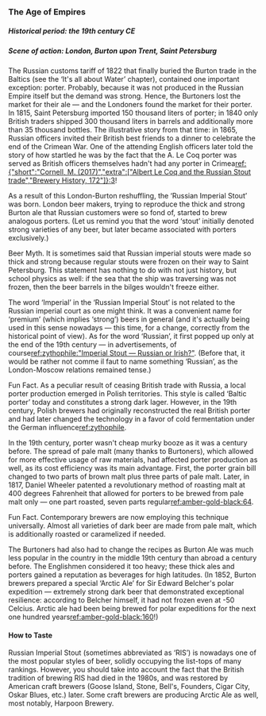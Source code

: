 ### The Age of Empires
##### Historical period: the 19th century CE
##### Scene of action: London, Burton upon Trent, Saint Petersburg

The Russian customs tariff of 1822 that finally buried the Burton trade in the Baltics (see the ‘It's all about Water’ chapter), contained one important exception: porter. Probably, because it was not produced in the Russian Empire itself but the demand was strong. Hence, the Burtoners lost the market for their ale — and the Londoners found the market for their porter. In 1815, Saint Petersburg imported 150 thousand liters of porter; in 1840 only British traders shipped 300 thousand liters in barrels and additionally more than 35 thousand bottles. The illustrative story from that time: in 1865, Russian officers invited their British best friends to a dinner to celebrate the end of the Crimean War. One of the attending English officers later told the story of how startled he was by the fact that the A. Le Coq porter was served as British officers themselves hadn't had any porter in Crimea[ref:{"short":"Cornell, M. (2017)","extra":["Albert Le Coq and the Russian Stout trade","Brewery History, 172"]}:3](http://www.breweryhistory.com/journal/archive/172/LeCoq.pdf)!

As a result of this London-Burton reshuffling, the ‘Russian Imperial Stout’ was born. London beer makers, trying to reproduce the thick and strong Burton ale that Russian customers were so fond of, started to brew analogous porters. (Let us remind you that the word ‘stout’ initially denoted strong varieties of any beer, but later became associated with porters exclusively.)

Beer Myth. It is sometimes said that Russian imperial stouts were made so thick and strong because regular stouts were frozen on their way to Saint Petersburg. This statement has nothing to do with not just history, but school physics as well: if the sea that the ship was traversing was not frozen, then the beer barrels in the bilges wouldn't freeze either.

The word ‘Imperial’ in the ‘Russian Imperial Stout’ is not related to the Russian imperial court as one might think. It was a convenient name for ‘premium’ (which implies ‘strong’) beers in general (and it's actually being used in this sense nowadays — this time, for a change, correctly from the historical point of view). As for the word ‘Russian’, it first popped up only at the end of the 19th century — in advertisements, of course[ref:zythophile:"Imperial Stout — Russian or Irish?"](https://zythophile.co.uk/2011/06/26/imperial-stout-russian-or-irish/). (Before that, it would be rather not comme il faut to name something ‘Russian’, as the London-Moscow relations remained tense.)

Fun Fact. As a peculiar result of ceasing British trade with Russia, a local porter production emerged in Polish territories. This style is called ‘Baltic porter’ today and constitutes a strong dark lager. However, in the 19th century, Polish brewers had originally reconstructed the real British porter and had later changed the technology in a favor of cold fermentation under the German influence[ref:zythophile](https://zythophile.co.uk/2021/01/16/its-baltic-porter-day-a-good-excuse-for-punching-a-few-baltic-porter-myths-in-the-face/).

In the 19th century, porter wasn't cheap murky booze as it was a century before. The spread of pale malt (many thanks to Burtoners), which allowed for more effective usage of raw materials, had affected porter production as well, as its cost efficiency was its main advantage. First, the porter grain bill changed to two parts of brown malt plus three parts of pale malt. Later, in 1817, Daniel Wheeler patented a revolutionary method of roasting malt at 400 degrees Fahrenheit that allowed for porters to be brewed from pale malt only — one part roasted, seven parts regular[ref:amber-gold-black:64]().

Fun Fact. Contemporary brewers are now employing this technique universally. Almost all varieties of dark beer are made from pale malt, which is additionally roasted or caramelized if needed.

The Burtoners had also had to change the recipes as Burton Ale was much less popular in the country in the middle 19th century than abroad a century before. The Englishmen considered it too heavy; these thick ales and porters gained a reputation as beverages for high latitudes. (In 1852, Burton brewers prepared a special ‘Arctic Ale’ for Sir Edward Belcher's polar expedition — extremely strong dark beer that demonstrated exceptional resilience: according to Belcher himself, it had not frozen even at -50 Celcius. Arctic ale had been being brewed for polar expeditions for the next one hundred years[ref:amber-gold-black:160]()!)

#### How to Taste

Russian Imperial Stout (sometimes abbreviated as ‘RIS’) is nowadays one of the most popular styles of beer, solidly occupying the list-tops of many rankings. However, you should take into account the fact that the British tradition of brewing RIS had died in the 1980s, and was restored by American craft brewers (Goose Island, Stone, Bell's, Founders, Cigar City, Oskar Blues, etc.) later. Some craft brewers are producing Arctic Ale as well, most notably, Harpoon Brewery.